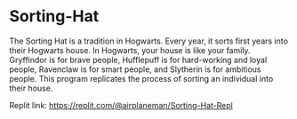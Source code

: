 # Sorting-Hat
The Sorting Hat is a tradition in Hogwarts. Every year, it sorts first years into their Hogwarts house. In Hogwarts, your house is like your family. Gryffindor is for brave people, Hufflepuff is for hard-working and loyal people, Ravenclaw is for smart people, and Slytherin is for ambitious people. This program replicates the process of sorting an individual into their house.

Replit link: https://replit.com/@airplaneman/Sorting-Hat-Repl
